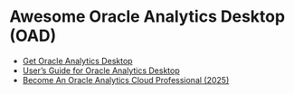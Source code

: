 # Awesome Oracle Analytics Desktop (OAD)

* [Get Oracle Analytics Desktop](https://www.oracle.com/solutions/analytics/analytics-desktop/oracle-analytics-desktop.html)
* [User’s Guide for Oracle Analytics Desktop](https://docs.oracle.com/en/middleware/bi/analytics-desktop/bidvd/index.html)
* [Become An Oracle Analytics Cloud Professional (2025)](https://learn.oracle.com/ols/learning-path/become-an-oracle-analytics-cloud-professional-2025/118071/147801)
